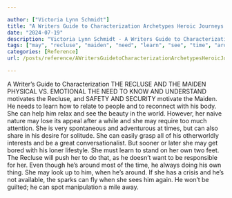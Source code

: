 ```yaml
---

author: ["Victoria Lynn Schmidt"]
title: "A Writers Guide to Characterization Archetypes Heroic Journeys and Other Elements of Dynamic Character Development - part0010_split_027.html"
date: "2024-07-19"
description: "Victoria Lynn Schmidt - A Writers Guide to Characterization Archetypes Heroic Journeys and Other Elements of Dynamic Character Development"
tags: ["may", "recluse", "maiden", "need", "learn", "see", "time", "around", "writer", "guide", "characterization", "physical", "v", "emotional", "know", "understand", "motivates", "safety", "security", "motivate", "relate", "people", "reconnect", "body", "help"]
categories: [Reference]
url: /posts/reference/AWritersGuidetoCharacterizationArchetypesHeroicJourneysandOtherElementsofDynamicCharacterDevelopment-part0010split027html

---
```



A Writer’s Guide to Characterization
 THE RECLUSE AND THE MAIDEN
PHYSICAL VS. EMOTIONAL
THE NEED TO KNOW AND UNDERSTAND motivates the Recluse, and SAFETY AND SECURITY motivate the Maiden. He needs to learn how to relate to people and to reconnect with his body. She can help him relax and see the beauty in the world. However, her naive nature may lose its appeal after a while and she may require too much attention.
She is very spontaneous and adventurous at times, but can also share in his desire for solitude. She can easily grasp all of his otherworldly interests and be a great conversationalist. But sooner or later she may get bored with his loner lifestyle.
She must learn to stand on her own two feet. The Recluse will push her to do that, as he doesn’t want to be responsible for her. Even though he’s around most of the time, he always doing his own thing.
She may look up to him, when he’s around. If she has a crisis and he’s not available, the sparks can fly when she sees him again. He won’t be guilted; he can spot manipulation a mile away.
